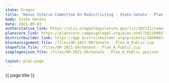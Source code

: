```yaml
---
state: Oregon
title: "House Interim Committee On Redistricting - State Senate - Plan A"
body: State Senate
date: 2021-09-03
authoritative_link: https://olis.oregonlegislature.gov/liz/2021I1/Committees/HRED/2021-09-03-08-00/MeetingMaterials
planscore_link: https://planscore.campaignlegal.org/plan.html?20210903T163942.115762413Z
districtbuilder_link: https://app.districtbuilder.org/projects/28d98472-cf96-4dce-9f01-73736b731851
blockassignment_file: /files/OR-2021-09/Senate_-_Plan_A_Public.zip
shapefile_file: /files/OR-2021-09/Senate_-_Plan_A_Public.zip
simplegeojson_file: /files/OR-2021-09/Senate_-_Plan_A_Public.geojson

layout: plan-page
---
```


{{ page.title }}
